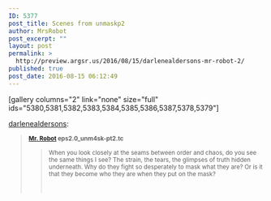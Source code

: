 ```yaml
---
ID: 5377
post_title: Scenes from unmaskp2
author: MrsRobot
post_excerpt: ""
layout: post
permalink: >
  http://preview.argsr.us/2016/08/15/darlenealdersons-mr-robot-2/
published: true
post_date: 2016-08-15 06:12:49
---
```

[gallery columns="2" link="none" size="full" ids="5380,5381,5382,5383,5384,5385,5386,5387,5378,5379"]

<a class="tumblr_blog" href="http://darlenealdersons.tumblr.com/post/147452270629">darlenealdersons</a>:
<blockquote><b>
<small><a href="http://darlenealdersons.tumblr.com/tagged/minemrrobot">Mr. Robot</a> eps2.0_unm4sk-pt2.tc</small></b><small>
</small>
<blockquote><small>When you look closely at the seams between order and chaos, do you see the same things I see? The strain, the tears, the glimpses of truth hidden underneath. Why do they fight so desperately to mask what they are? Or is it that they become who they are when they put on the mask? </small>

&nbsp;</blockquote>
</blockquote>